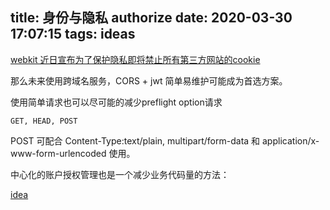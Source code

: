 title: 身份与隐私 authorize
date: 2020-03-30 17:07:15
tags: ideas
---

[webkit 近日宣布为了保护隐私即将禁止所有第三方网站的cookie](https://webkit.org/blog/10218/full-third-party-cookie-blocking-and-more/)

那么未来使用跨域名服务，CORS + jwt 简单易维护可能成为首选方案。

使用简单请求也可以尽可能的减少preflight option请求
```
GET, HEAD, POST
```
POST 可配合 Content-Type:text/plain, multipart/form-data 和 application/x-www-form-urlencoded 使用。

中心化的账户授权管理也是一个减少业务代码量的方法：

[idea](https://cdn.zoeservers.com/blog/Blank%20Diagram.png)